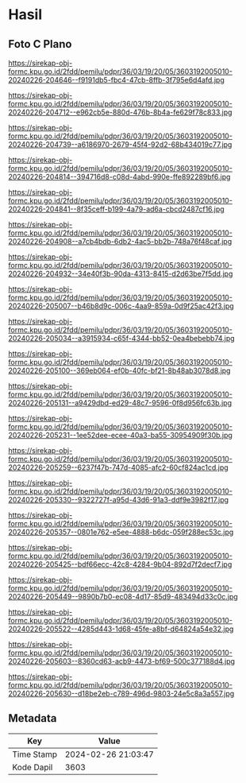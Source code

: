 # Hasil

## Foto C Plano

https://sirekap-obj-formc.kpu.go.id/2fdd/pemilu/pdpr/36/03/19/20/05/3603192005010-20240226-204646--f9191db5-fbc4-47cb-8ffb-3f795e6d4afd.jpg

https://sirekap-obj-formc.kpu.go.id/2fdd/pemilu/pdpr/36/03/19/20/05/3603192005010-20240226-204712--e962cb5e-880d-476b-8b4a-fe629f78c833.jpg

https://sirekap-obj-formc.kpu.go.id/2fdd/pemilu/pdpr/36/03/19/20/05/3603192005010-20240226-204739--a6186970-2679-45f4-92d2-68b434019c77.jpg

https://sirekap-obj-formc.kpu.go.id/2fdd/pemilu/pdpr/36/03/19/20/05/3603192005010-20240226-204814--394716d8-c08d-4abd-990e-ffe892289bf6.jpg

https://sirekap-obj-formc.kpu.go.id/2fdd/pemilu/pdpr/36/03/19/20/05/3603192005010-20240226-204841--8f35ceff-b199-4a79-ad6a-cbcd2487cf16.jpg

https://sirekap-obj-formc.kpu.go.id/2fdd/pemilu/pdpr/36/03/19/20/05/3603192005010-20240226-204908--a7cb4bdb-6db2-4ac5-bb2b-748a76f48caf.jpg

https://sirekap-obj-formc.kpu.go.id/2fdd/pemilu/pdpr/36/03/19/20/05/3603192005010-20240226-204932--34e40f3b-90da-4313-8415-d2d63be7f5dd.jpg

https://sirekap-obj-formc.kpu.go.id/2fdd/pemilu/pdpr/36/03/19/20/05/3603192005010-20240226-205007--b46b8d9c-006c-4aa9-859a-0d9f25ac42f3.jpg

https://sirekap-obj-formc.kpu.go.id/2fdd/pemilu/pdpr/36/03/19/20/05/3603192005010-20240226-205034--a3915934-c65f-4344-bb52-0ea4bebebb74.jpg

https://sirekap-obj-formc.kpu.go.id/2fdd/pemilu/pdpr/36/03/19/20/05/3603192005010-20240226-205100--369eb064-ef0b-40fc-bf21-8b48ab3078d8.jpg

https://sirekap-obj-formc.kpu.go.id/2fdd/pemilu/pdpr/36/03/19/20/05/3603192005010-20240226-205131--a9429dbd-ed29-48c7-9596-0f8d956fc63b.jpg

https://sirekap-obj-formc.kpu.go.id/2fdd/pemilu/pdpr/36/03/19/20/05/3603192005010-20240226-205231--1ee52dee-ecee-40a3-ba55-30954909f30b.jpg

https://sirekap-obj-formc.kpu.go.id/2fdd/pemilu/pdpr/36/03/19/20/05/3603192005010-20240226-205259--6237f47b-747d-4085-afc2-60cf824ac1cd.jpg

https://sirekap-obj-formc.kpu.go.id/2fdd/pemilu/pdpr/36/03/19/20/05/3603192005010-20240226-205330--9322727f-a95d-43d6-91a3-ddf9e3982f17.jpg

https://sirekap-obj-formc.kpu.go.id/2fdd/pemilu/pdpr/36/03/19/20/05/3603192005010-20240226-205357--0801e762-e5ee-4888-b6dc-059f288ec53c.jpg

https://sirekap-obj-formc.kpu.go.id/2fdd/pemilu/pdpr/36/03/19/20/05/3603192005010-20240226-205425--bdf66ecc-42c8-4284-9b04-892d7f2decf7.jpg

https://sirekap-obj-formc.kpu.go.id/2fdd/pemilu/pdpr/36/03/19/20/05/3603192005010-20240226-205449--9890b7b0-ec08-4d17-85d9-483494d33c0c.jpg

https://sirekap-obj-formc.kpu.go.id/2fdd/pemilu/pdpr/36/03/19/20/05/3603192005010-20240226-205522--4285d443-1d68-45fe-a8bf-d64824a54e32.jpg

https://sirekap-obj-formc.kpu.go.id/2fdd/pemilu/pdpr/36/03/19/20/05/3603192005010-20240226-205603--8360cd63-acb9-4473-bf69-500c377188d4.jpg

https://sirekap-obj-formc.kpu.go.id/2fdd/pemilu/pdpr/36/03/19/20/05/3603192005010-20240226-205630--d18be2eb-c789-496d-9803-24e5c8a3a557.jpg


## Metadata

| Key        | Value               |
| ---------- | ------------------- |
| Time Stamp | 2024-02-26 21:03:47 |
| Kode Dapil | 3603                |



